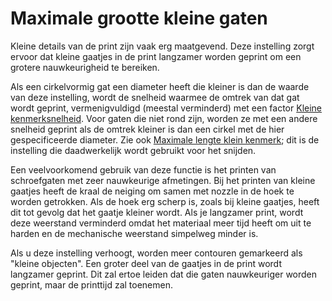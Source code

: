 Maximale grootte kleine gaten
====
Kleine details van de print zijn vaak erg maatgevend. Deze instelling zorgt ervoor dat kleine gaatjes in de print langzamer worden geprint om een grotere nauwkeurigheid te bereiken.

Als een cirkelvormig gat een diameter heeft die kleiner is dan de waarde van deze instelling, wordt de snelheid waarmee de omtrek van dat gat wordt geprint, vermenigvuldigd (meestal verminderd) met een factor [Kleine kenmerksnelheid](small_feature_speed_factor.md). Voor gaten die niet rond zijn, worden ze met een andere snelheid geprint als de omtrek kleiner is dan een cirkel met de hier gespecificeerde diameter. Zie ook [Maximale lengte klein kenmerk](small_feature_max_length.md); dit is de instelling die daadwerkelijk wordt gebruikt voor het snijden.

Een veelvoorkomend gebruik van deze functie is het printen van schroefgaten met zeer nauwkeurige afmetingen. Bij het printen van kleine gaatjes heeft de kraal de neiging om samen met nozzle in de hoek te worden getrokken. Als de hoek erg scherp is, zoals bij kleine gaatjes, heeft dit tot gevolg dat het gaatje kleiner wordt. Als je langzamer print, wordt deze weerstand verminderd omdat het materiaal meer tijd heeft om uit te harden en de mechanische weerstand simpelweg minder is.

Als u deze instelling verhoogt, worden meer contouren gemarkeerd als "kleine objecten". Een groter deel van de gaatjes in de print wordt langzamer geprint. Dit zal ertoe leiden dat die gaten nauwkeuriger worden geprint, maar de printtijd zal toenemen.